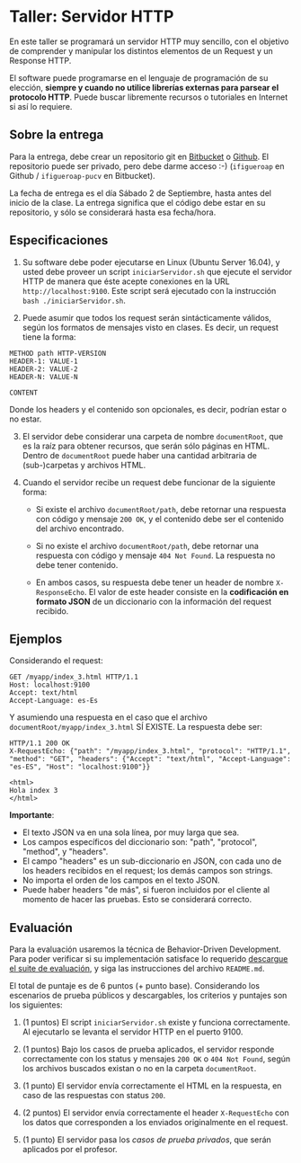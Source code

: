 # Taller: Servidor HTTP

En este taller se programará un servidor HTTP muy sencillo, con el objetivo de comprender y manipular los distintos elementos de un Request y un Response HTTP.

El software puede programarse en el lenguaje de programación de su elección, **siempre y cuando no utilice librerías externas para parsear el protocolo HTTP**. Puede buscar libremente recursos o tutoriales en Internet si así lo requiere.

## Sobre la entrega

Para la entrega, debe crear un repositorio git en [Bitbucket](http://bitbucket.org) o [Github](http://github.com). El repositorio puede ser privado, pero debe darme acceso :-) (`ifigueroap` en Github / `ifigueroap-pucv` en Bitbucket).

La fecha de entrega es el día Sábado 2 de Septiembre, hasta antes del inicio de la clase. La entrega significa que el código debe estar en su repositorio, y sólo se considerará hasta esa fecha/hora.

## Especificaciones

1. Su software debe poder ejecutarse en Linux (Ubuntu Server 16.04), y usted debe proveer un script `iniciarServidor.sh` que ejecute el servidor HTTP de manera que éste acepte conexiones en la URL `http://localhost:9100`. Este script será ejecutado con la instrucción `bash ./iniciarServidor.sh`.

2. Puede asumir que todos los request serán sintácticamente válidos, según los formatos de mensajes visto en clases. Es decir, un request tiene la forma:

```
METHOD path HTTP-VERSION
HEADER-1: VALUE-1
HEADER-2: VALUE-2
HEADER-N: VALUE-N

CONTENT
```

Donde los headers y el contenido son opcionales, es decir, podrían estar o no estar.

3. El servidor debe considerar una carpeta de nombre `documentRoot`, que es la raíz para obtener recursos, que serán sólo páginas en HTML. Dentro de `documentRoot` puede haber una cantidad arbitraria de (sub-)carpetas y archivos HTML.

4. Cuando el servidor recibe un request debe funcionar de la siguiente forma:

    * Si existe el archivo `documentRoot/path`, debe retornar una respuesta con código y mensaje `200 OK`, y el contenido debe ser el contenido del archivo encontrado.

    * Si no existe el archivo `documentRoot/path`, debe retornar una respuesta con código y mensaje `404 Not Found`. La respuesta no debe tener contenido.

    * En ambos casos, su respuesta debe tener un header de nombre `X-ResponseEcho`. El valor de este header consiste en la **codificación en formato JSON** de un diccionario con la información del request recibido.

## Ejemplos

Considerando el request:

```
GET /myapp/index_3.html HTTP/1.1
Host: localhost:9100
Accept: text/html
Accept-Language: es-Es
```    

Y asumiendo una respuesta en el caso que el archivo `documentRoot/myapp/index_3.html` SÍ EXISTE. La respuesta debe ser:

```
HTTP/1.1 200 OK
X-RequestEcho: {"path": "/myapp/index_3.html", "protocol": "HTTP/1.1", "method": "GET", "headers": {"Accept": "text/html", "Accept-Language": "es-ES", "Host": "localhost:9100"}}

<html>
Hola index 3
</html>
```

**Importante**: 

* El texto JSON va en una sola línea, por muy larga que sea.
* Los campos específicos del diccionario son: "path", "protocol", "method", y "headers".
* El campo "headers" es un sub-diccionario en JSON, con cada uno de los headers recibidos en el request; los demás campos son strings.
* No importa el orden de los campos en el texto JSON.
* Puede haber headers "de más", si fueron incluidos por el cliente al momento de hacer las pruebas. Esto se considerará correcto.

## Evaluación

Para la evaluación usaremos la técnica de Behavior-Driven Development. Para poder verificar si su implementación satisface lo requerido [descargue el suite de evaluación](http://zeus.inf.ucv.cl/~ifigueroa/lib/exe/fetch.php/teaching/webeng-avanzada/tallerhttp.zip), y siga las instrucciones del archivo `README.md`.

El total de puntaje es de 6 puntos (+ punto base). Considerando los escenarios de prueba públicos y descargables, los criterios y puntajes son los siguientes:

1. (1 puntos) El script `iniciarServidor.sh` existe y funciona correctamente. Al ejecutarlo se levanta el servidor HTTP en el puerto 9100.

2. (1 puntos) Bajo los casos de prueba aplicados, el servidor responde correctamente con los status y mensajes `200 OK` o `404 Not Found`, según los archivos buscados existan o no en la carpeta `documentRoot`.

3. (1 punto) El servidor envía correctamente el HTML en la respuesta, en caso de las respuestas con status `200`.

4. (2 puntos) El servidor envía correctamente el header `X-RequestEcho` con los datos que corresponden a los enviados originalmente en el request.

5. (1 punto) El servidor pasa los _*casos de prueba privados*_, que serán aplicados por el profesor.


